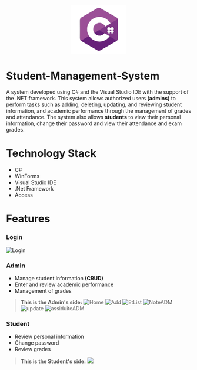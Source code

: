 <p align="center">
  <img
    src="https://github.com/majda-dev/Student-Management-System/blob/main/c%23.png?raw=true"
    alt="C#'s custom image"
   width='150';"
  />
</p>

# Student-Management-System
A system developed using C# and the Visual Studio IDE with the support of the .NET framework. This system allows authorized users **(admins)** to perform tasks such as adding, deleting, updating, and reviewing student information, and academic performance through the management of grades and attendance. 
The system also allows **students** to view their personal information, change their password and view their attendance and exam grades.

# Technology Stack
- C#
- WinForms
- Visual Studio IDE
- .Net Framework
- Access

# Features
### Login
![Login](https://github.com/majda-dev/Student-Management-System/assets/112486265/4a8936cf-401b-4d9e-842f-944635cb76d1)
### Admin
- Manage student information **(CRUD)**
- Enter and review academic performance
- Management of grades
> **This is the Admin's side:**
![Home](https://github.com/majda-dev/Student-Management-System/assets/112486265/60514823-371c-4b4b-bcac-52ce777ab0c4)
![Add](https://github.com/majda-dev/Student-Management-System/assets/112486265/a71551c9-d2e7-40f2-b783-2d51f9bc6ef8)
![EtList](https://github.com/majda-dev/Student-Management-System/assets/112486265/99a055da-6eb9-40f8-969f-1c7761223173)
![NoteADM](https://github.com/majda-dev/Student-Management-System/assets/112486265/948f7419-c7c3-43a7-8f85-e7ddcbb43b18)
![update](https://github.com/majda-dev/Student-Management-System/assets/112486265/202ee5ed-0c52-4b2c-a2e7-25ecc4fcb392)
![assiduiteADM](https://github.com/majda-dev/Student-Management-System/assets/112486265/e4bdb64a-6506-42d1-909b-1917a5ef4394)

### Student
- Review personal information
- Change password
- Review grades
> **This is the Student's side:**
> ![]([https://github.com/Your_Repository_Name/Your_GIF_Name.gif](https://github.com/majda-dev/Student-Management-System/assets/112486265/b0a2e160-ca20-4e53-8adf-f5c5f1a471c8)https://github.com/majda-dev/Student-Management-System/assets/112486265/b0a2e160-ca20-4e53-8adf-f5c5f1a471c8.gif)


